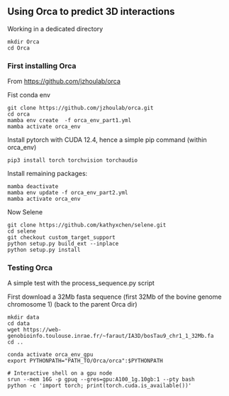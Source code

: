 ## Using Orca to predict 3D interactions

Working in a dedicated directory
```
mkdir Orca
cd Orca
```

###  First installing Orca

From https://github.com/jzhoulab/orca

Fist conda env
```
git clone https://github.com/jzhoulab/orca.git
cd orca
mamba env create  -f orca_env_part1.yml
mamba activate orca_env
```
Install pytorch with CUDA 12.4, hence a simple pip command (within orca_env)
```
pip3 install torch torchvision torchaudio
```
Install remaining packages:
```
mamba deactivate
mamba env update -f orca_env_part2.yml
mamba activate orca_env
```
Now Selene
```
git clone https://github.com/kathyxchen/selene.git
cd selene
git checkout custom_target_support
python setup.py build_ext --inplace
python setup.py install 
```

### Testing Orca
A simple test with the process_sequence.py script

First download a 32Mb fasta sequence (first 32Mb of the bovine genome chromosome 1)
(back to the parent Orca dir)
```
mkdir data
cd data
wget https://web-genobioinfo.toulouse.inrae.fr/~faraut/IA3D/bosTau9_chr1_1_32Mb.fa
cd ..
```

```
conda activate orca_env_gpu
export PYTHONPATH="PATH_TO/Orca/orca":$PYTHONPATH

# Interactive shell on a gpu node
srun --mem 16G -p gpuq --gres=gpu:A100_1g.10gb:1 --pty bash
python -c 'import torch; print(torch.cuda.is_available())'
```









